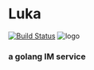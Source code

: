 # Luka
[![Build Status](https://travis-ci.com/dxyinme/Luka.svg?branch=master)](https://travis-ci.com/dxyinme/Luka)
![logo](https://dxyinme.github.io/images/luka-im.jpg)
<h3>a golang IM service</h3>
